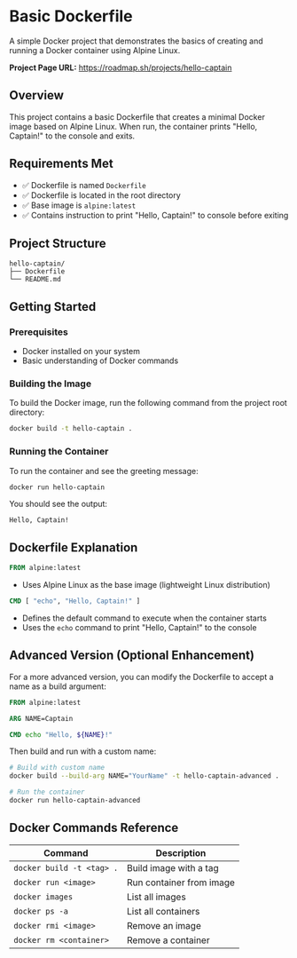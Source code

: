 # Basic Dockerfile

A simple Docker project that demonstrates the basics of creating and running a Docker container using Alpine Linux.

**Project Page URL:** https://roadmap.sh/projects/hello-captain

## Overview

This project contains a basic Dockerfile that creates a minimal Docker image based on Alpine Linux. When run, the container prints "Hello, Captain!" to the console and exits.

## Requirements Met

- ✅ Dockerfile is named `Dockerfile`
- ✅ Dockerfile is located in the root directory
- ✅ Base image is `alpine:latest`
- ✅ Contains instruction to print "Hello, Captain!" to console before exiting

## Project Structure

```
hello-captain/
├── Dockerfile
└── README.md
```

## Getting Started

### Prerequisites

- Docker installed on your system
- Basic understanding of Docker commands

### Building the Image

To build the Docker image, run the following command from the project root directory:

```bash
docker build -t hello-captain .
```

### Running the Container

To run the container and see the greeting message:

```bash
docker run hello-captain
```

You should see the output:
```
Hello, Captain!
```

## Dockerfile Explanation

```dockerfile
FROM alpine:latest
```
- Uses Alpine Linux as the base image (lightweight Linux distribution)

```dockerfile
CMD [ "echo", "Hello, Captain!" ]
```
- Defines the default command to execute when the container starts
- Uses the `echo` command to print "Hello, Captain!" to the console

## Advanced Version (Optional Enhancement)

For a more advanced version, you can modify the Dockerfile to accept a name as a build argument:

```dockerfile
FROM alpine:latest

ARG NAME=Captain

CMD echo "Hello, ${NAME}!"
```

Then build and run with a custom name:

```bash
# Build with custom name
docker build --build-arg NAME="YourName" -t hello-captain-advanced .

# Run the container
docker run hello-captain-advanced
```

## Docker Commands Reference

| Command | Description |
|---------|-------------|
| `docker build -t <tag> .` | Build image with a tag |
| `docker run <image>` | Run container from image |
| `docker images` | List all images |
| `docker ps -a` | List all containers |
| `docker rmi <image>` | Remove an image |
| `docker rm <container>` | Remove a container |
